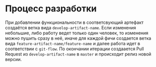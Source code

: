 # Процесс разработки

При добавлении функциональности в соответсвующий артефакт создаётся ветка вида `develop-artifact-name`. Если изменения небольшие, либо работу ведет только один человек, то изменения можно пушить сразу в неё, иначе для каждой фичи создается ветка вида `feature-artifact-name/feature-name` и далее работа идет в соответствии с `git-flow`. По окончании итерации создаается Pull Request из `develop-artifact-name` в `master` и происходит релиз новой версии.